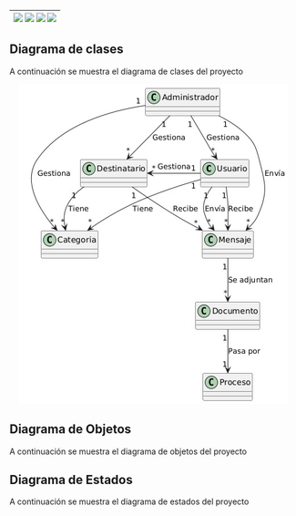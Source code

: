 <div align=right>

| [![](https://img.shields.io/badge/-Inicio-FFF?style=flat&logo=Emlakjet&logoColor=black)](/README.md) [![](https://img.shields.io/badge/-Modelo_de_Dominio-FFF?style=flat&logo=LiveChat&logoColor=black)](/docs/modeloDeDominio/) [![](https://img.shields.io/badge/-Actores_y_Casos_de_Uso-FFF?style=flat&logo=openstreetmap&logoColor=black)](/docs/casosDeUso/) [![](https://img.shields.io/badge/-Sesiones_de_Requisitado-FFF?style=flat&logo=Proton&logoColor=black)](/docs/sesiones/) |
|-:|

</div>

## Diagrama de clases

A continuación se muestra el diagrama de clases del proyecto

<p align="center">
  <img src="/docs/modeloDeDominio/diagramaDeClases/diagramaClasesDocutrace.jpeg">
</p>

## Diagrama de Objetos

A continuación se muestra el diagrama de objetos del proyecto

## Diagrama de Estados

A continuación se muestra el diagrama de estados del proyecto
